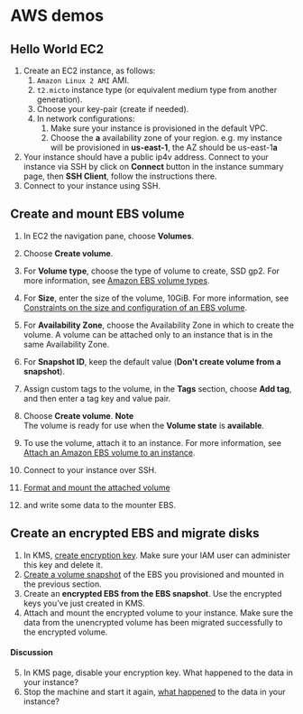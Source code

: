 # AWS demos

## Hello World EC2

1. Create an EC2 instance, as follows:
    1. `Amazon Linux 2 AMI` AMI.
    2. `t2.micto` instance type  (or equivalent medium type from another generation).
    3. Choose your key-pair (create if needed).
    4. In network configurations:
       1. Make sure your instance is provisioned in the default VPC. 
       2. Choose the **a** availability zone of your region. e.g. my instance will be provisioned in **us-east-1**, the AZ should be us-east-1**a**
2. Your instance should have a public ip4v address. Connect to your instance via SSH by click on **Connect** button in the instance summary page, then **SSH Client**, follow the instructions there.
3. Connect to your instance using SSH. 

## Create and mount EBS volume

1. In EC2 the navigation pane, choose **Volumes**\.

2. Choose **Create volume**\.

3. For **Volume type**, choose the type of volume to create, SSD gp2\. For more information, see [Amazon EBS volume types](https://docs.aws.amazon.com/AWSEC2/latest/UserGuide/ebs-volume-types.html).

4. For **Size**, enter the size of the volume, 10GiB\. For more information, see [Constraints on the size and configuration of an EBS volume](https://docs.aws.amazon.com/AWSEC2/latest/UserGuide/volume_constraints.html).

5. For **Availability Zone**, choose the Availability Zone in which to create the volume\. A volume can be attached only to an instance that is in the same Availability Zone\.

6. For **Snapshot ID**, keep the default value \(**Don't create volume from a snapshot**\)\.

7. Assign custom tags to the volume, in the **Tags** section, choose **Add tag**, and then enter a tag key and value pair\.

8. Choose **Create volume**\.
   **Note**  
   The volume is ready for use when the **Volume state** is **available**\.

9. To use the volume, attach it to an instance\. For more information, see [Attach an Amazon EBS volume to an instance](https://docs.aws.amazon.com/AWSEC2/latest/UserGuide/ebs-attaching-volume.html).

10. Connect to your instance over SSH.
11. [Format and mount the attached volume](https://docs.aws.amazon.com/AWSEC2/latest/UserGuide/ebs-using-volumes.html)
12. and write some data to the mounter EBS.


## Create an encrypted EBS and migrate disks

1. In KMS, [create encryption key](https://docs.aws.amazon.com/kms/latest/developerguide/create-keys.html#create-symmetric-cmk). Make sure your IAM user can administer this key and delete it.
1. [Create a volume snapshot](https://docs.aws.amazon.com/AWSEC2/latest/UserGuide/ebs-creating-snapshot.html#ebs-create-snapshot) of the EBS you provisioned and mounted in the previous section.
1. Create an **encrypted EBS from the EBS snapshot**. Use the encrypted keys you’ve just created in KMS.
1. Attach and mount the encrypted volume to your instance. Make sure the data from the unencrypted volume has been migrated successfully to the encrypted volume.

#### Discussion

5. In KMS page, disable your encryption key. What happened to the data in your instance?
6. Stop the machine and start it again, [what happened](https://docs.aws.amazon.com/kms/latest/developerguide/services-ebs.html#ebs-cmk) to the data in your instance?